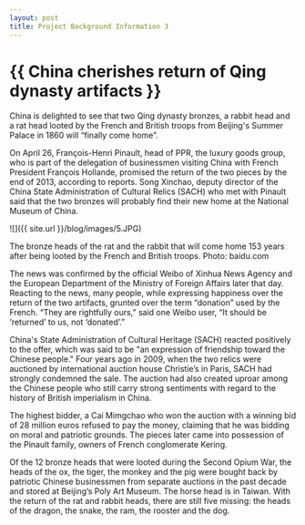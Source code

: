 ```yaml
---
layout: post
title: Project Background Information 3
---
```


{{ China cherishes return of Qing dynasty artifacts }}
================

<p class="meta">

China is delighted to see that two Qing dynasty bronzes, a rabbit head and a rat head looted by the French and British troops from Beijing's Summer Palace in 1860 will “finally come home”.

On April 26, François-Henri Pinault, head of PPR, the luxury goods group, who is part of the delegation of businessmen visiting China with French President François Hollande, promised the return of the two pieces by the end of 2013, according to reports. Song Xinchao, deputy director of  the China State Administration of Cultural Relics (SACH) who met with Pinault said that the two bronzes will probably find their new home at the National Museum of China.

![]({{ site.url }}/blog/images/5.JPG)

The bronze heads of the rat and the rabbit that will come home 153 years after being looted by the French and British troops. Photo: baidu.com

The news was confirmed by the official Weibo of Xinhua News Agency and the European Department of the Ministry of Foreign Affairs later that day. Reacting to the news, many people, while expressing happiness over the return of the two artifacts, grunted over the term “donation” used by the French. “They are rightfully ours,” said one Weibo user, “It should be ‘returned’ to us, not ‘donated’.”

China's State Administration of Cultural Heritage (SACH) reacted positively to the offer, which was said to be "an expression of friendship toward the Chinese people." Four years ago in 2009, when the two relics were auctioned by international auction house Christie’s in Paris, SACH had strongly condemned the sale. The auction had also created uproar among the Chinese people who still carry strong sentiments with regard to the history of British imperialism in China.

The highest bidder, a Cai Mimgchao who won the auction with a winning bid of 28 million euros refused to pay the money, claiming that he was bidding on moral and patriotic grounds. The pieces later came into possession of the Pinault family, owners of French conglomerate Kering.

Of the 12 bronze heads that were looted during the Second Opium War, the heads of the ox, the tiger, the monkey and the pig were bought back by patriotic Chinese businessmen from separate auctions in the past decade and stored at Beijing’s Poly Art Museum. The horse head is in Taiwan. With the return of the rat and rabbit heads, there are still five missing: the heads of the dragon, the snake, the ram, the rooster and the dog.